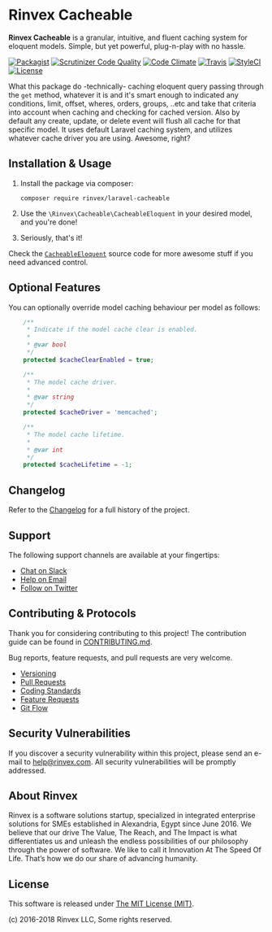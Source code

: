 # Rinvex Cacheable

**Rinvex Cacheable** is a granular, intuitive, and fluent caching system for eloquent models. Simple, but yet powerful, plug-n-play with no hassle.

[![Packagist](https://img.shields.io/packagist/v/rinvex/laravel-cacheable.svg?label=Packagist&style=flat-square)](https://packagist.org/packages/rinvex/laravel-cacheable)
[![Scrutinizer Code Quality](https://img.shields.io/scrutinizer/g/rinvex/laravel-cacheable.svg?label=Scrutinizer&style=flat-square)](https://scrutinizer-ci.com/g/rinvex/laravel-cacheable/)
[![Code Climate](https://img.shields.io/codeclimate/github/rinvex/laravel-cacheable.svg?label=CodeClimate&style=flat-square)](https://codeclimate.com/github/rinvex/laravel-cacheable)
[![Travis](https://img.shields.io/travis/rinvex/laravel-cacheable.svg?label=TravisCI&style=flat-square)](https://travis-ci.org/rinvex/laravel-cacheable)
[![StyleCI](https://styleci.io/repos/79321486/shield)](https://styleci.io/repos/79321486)
[![License](https://img.shields.io/packagist/l/rinvex/laravel-cacheable.svg?label=License&style=flat-square)](https://github.com/rinvex/laravel-cacheable/blob/develop/LICENSE)

What this package do -technically- caching eloquent query passing through the `get` method, whatever it is and it's smart enough to indicated any conditions, limit, offset, wheres, orders, groups, ..etc and take that criteria into account when caching and checking for cached version. Also by default any create, update, or delete event will flush all cache for that specific model. It uses default Laravel caching system, and utilizes whatever cache driver you are using. Awesome, right?


## Installation & Usage

1. Install the package via composer:
    ```shell
    composer require rinvex/laravel-cacheable
    ```

2. Use the `\Rinvex\Cacheable\CacheableEloquent` in your desired model, and you're done!

3. Seriously, that's it!

Check the [`CacheableEloquent`](src/CacheableEloquent.php) source code for more awesome stuff if you need advanced control.


## Optional Features

You can optionally override model caching behaviour per model as follows:

```php
    /**
     * Indicate if the model cache clear is enabled.
     *
     * @var bool
     */
    protected $cacheClearEnabled = true;

    /**
     * The model cache driver.
     *
     * @var string
     */
    protected $cacheDriver = 'memcached';

    /**
     * The model cache lifetime.
     *
     * @var int
     */
    protected $cacheLifetime = -1;
```


## Changelog

Refer to the [Changelog](CHANGELOG.md) for a full history of the project.


## Support

The following support channels are available at your fingertips:

- [Chat on Slack](http://chat.rinvex.com)
- [Help on Email](mailto:help@rinvex.com)
- [Follow on Twitter](https://twitter.com/rinvex)


## Contributing & Protocols

Thank you for considering contributing to this project! The contribution guide can be found in [CONTRIBUTING.md](CONTRIBUTING.md).

Bug reports, feature requests, and pull requests are very welcome.

- [Versioning](CONTRIBUTING.md#versioning)
- [Pull Requests](CONTRIBUTING.md#pull-requests)
- [Coding Standards](CONTRIBUTING.md#coding-standards)
- [Feature Requests](CONTRIBUTING.md#feature-requests)
- [Git Flow](CONTRIBUTING.md#git-flow)


## Security Vulnerabilities

If you discover a security vulnerability within this project, please send an e-mail to [help@rinvex.com](help@rinvex.com). All security vulnerabilities will be promptly addressed.


## About Rinvex

Rinvex is a software solutions startup, specialized in integrated enterprise solutions for SMEs established in Alexandria, Egypt since June 2016. We believe that our drive The Value, The Reach, and The Impact is what differentiates us and unleash the endless possibilities of our philosophy through the power of software. We like to call it Innovation At The Speed Of Life. That’s how we do our share of advancing humanity.


## License

This software is released under [The MIT License (MIT)](LICENSE).

(c) 2016-2018 Rinvex LLC, Some rights reserved.
